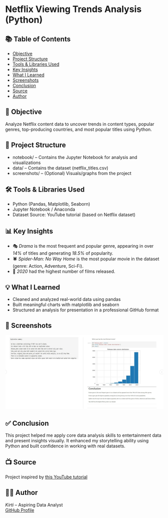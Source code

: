 # Netflix Viewing Trends Analysis (Python)

## 📚 Table of Contents
- [Objective](#-objective)
- [Project Structure](#-project-structure)
- [Tools & Libraries Used](#-tools--libraries-used)
- [Key Insights](#-key-insights)
- [What I Learned](#-what-i-learned)
- [Screenshots](#-screenshots)
- [Conclusion](#-conclusion)
- [Source](#-source)
- [Author](#-author)

## 🎯 Objective
Analyze Netflix content data to uncover trends in content types, popular genres, top-producing countries, and most popular titles using Python.

## 📁 Project Structure
- notebook/ – Contains the Jupyter Notebook for analysis and visualizations
- data/ – Contains the dataset (netflix_titles.csv)
- screenshots/ – (Optional) Visuals/graphs from the project


## 🛠 Tools & Libraries Used
- Python (Pandas, Matplotlib, Seaborn)
- Jupyter Notebook / Anaconda
- Dataset Source: YouTube tutorial (based on Netflix dataset)

## 📊 Key Insights
- 🎭 *Drama* is the most frequent and popular genre, appearing in over *14%* of titles and generating *18.5%* of popularity.
- 🕷 *Spider-Man: No Way Home* is the most popular movie in the dataset (genre: Action, Adventure, Sci-Fi).
- 📅 *2020* had the highest number of films released.

## 💡 What I Learned
- Cleaned and analyzed real-world data using pandas
- Built meaningful charts with matplotlib and seaborn
- Structured an analysis for presentation in a professional GitHub format

## 📸 Screenshots

![Netflix Summary Chart](screenshots/netflix_summary_chart.png)

## ✅ Conclusion
This project helped me apply core data analysis skills to entertainment data and present insights visually. It enhanced my storytelling ability using Python and built confidence in working with real datasets.

## 📺 Source
Project inspired by [this YouTube tutorial](https://youtu.be/tjIWRqqMDaw?si=R4JPE256HrCnFocV)

## 👩‍💻 Author
*Kirti* – Aspiring Data Analyst  
[GitHub Profile](https://github.com/Kirti-DA)
